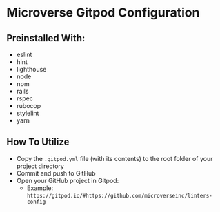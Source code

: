 # Microverse Gitpod Configuration

## Preinstalled With:

- eslint
- hint
- lighthouse
- node
- npm
- rails
- rspec
- rubocop
- stylelint
- yarn

## How To Utilize

- Copy the `.gitpod.yml` file (with its contents) to the root folder of your project directory
- Commit and push to GitHub
- Open your GitHub project in Gitpod:
  - Example: `https://gitpod.io/#https://github.com/microverseinc/linters-config`
